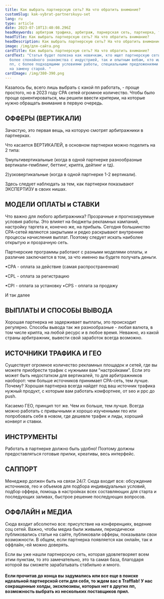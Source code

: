 ```yaml
---
title: Как выбрать партнерскую сеть? На что обратить внимание?
customSlug: kak-vybrat-partnerskuyu-set
lang: ru
type: article
date: 2023-07-10T13:40:08.296Z
headKeywords: арбитраж трафика, арбитраж, парнерская сеть, партнерка, трафик
headTitle: Как выбрать партнерскую сеть? На что обратить внимание?
headDescription: Как выбрать партнерскую сеть? На что обратить внимание?
image: /img/для-сайта.png
cardTitle: Как выбрать партнерскую сеть? На что обратить внимание?
cardText: "Статья будет полезна как новичкам, кто ищет партнерскую сеть для
  более спокойного знакомства с индустрией, так и опытным вебам, кто ищет новую
  пп, с более подходящими условиями работы, специальными предложениями и т.п.,
  на замену старой. "
cardImage: /img/380-390.png
---
```

Казалось бы, всего лишь выбрать с какой пп работать, - проще простого, но в 2023 году CPA сетей огромное количество. Чтобы было проще ориентироваться, мы решили ввести критерии, на которые нужно обращать внимание в первую очередь. 

## ОФФЕРЫ (ВЕРТИКАЛИ)

Зачастую, это первая вещь, на которую смотрят арбитражники в партнерках. 

Что касается ВЕРТИКАЛЕЙ, в основном партнерки можно поделить на 2 типа: 

1)мультивертикальные (когда в одной партнерке разнообразные вертикали-гемблинг, беттинг, крипта, дейтинг и тд).

2)узковертикальные (когда в одной партнерке 1-2 вертикали).

Здесь следует наблюдать за тем, как партнерки показывают ЭКСПЕРТИЗУ в своих нишах. 

## МОДЕЛИ ОПЛАТЫ и СТАВКИ

Что важно для любого арбитражника? Прозрачные и прогнозируемые условия работы. Это влияет на бюджеты рекламных кампаний, настройку таргета и, конечно же, на прибыль. Сегодня большинство СРА-сетей являются закрытыми и редко раскрывают внутренние процессы начисления выплат. Поэтому следует искать наиболее открытую и прозрачную сеть. 

Партнерские программы работают с разными моделями оплаты, и различие заключается в том, за что именно вы будете получать деньги. 

•CPA - оплата за действие (самая распространенная) 

•CPL - оплата за регистрацию 

•CPI - оплата за установку •CPS - оплата за продажу 

И так далее 

## ВЫПЛАТЫ И СПОСОБЫ ВЫВОДА

Хорошая партнерка не задерживает выплаты, это происходит регулярно. Способы вывода так же разнообразные - любая валюта, в том числе крипта, на любой ресурс и в любое время. Неважно, из какой страны арбитражник, вывести свой заработок всегда возможно.

## ИСТОЧНИКИ ТРАФИКА И ГЕО

Существует огромное количество рекламных площадок и сетей, где вы можете приобрести трафик с нужными вам "настройками". Если это может быть недостатком для вертикалей, то для арбитражников наоборот: чем больше источников принимает СРА-сеть, тем лучше. Почему? Хорошая партнерка всегда найдет под ваш источник трафика нужный продукт, с которым вам работать комфортнее, от seo и ppc до push. 

Касаемо ГЕО, принцип тот же. Чем их больше, тем лучше. Всегда можно работать с привычными и хорошо изученными гео или попробовать себя в новом, где дешевле трафик и лиды, хороший конверт и ставки. 

## ИНСТРУМЕНТЫ

Работать в партнерке должно быть удобно! Поэтому должны предоставляться готовые прилки, креативы, весь интерфейс. 

## САППОРТ

Менеджер должен быть на связи 24/7. Сюда входит все: обсуждение источников, гео и объемов для подбора индивидуальных условий, подбор оффера, помощь в настройках всех составляющих для старта и последующих заливах, быстрое решение последующих вопросов. 

## ОФФЛАЙН и МЕДИА

Сюда входит абсолютно все: присутствие на конференциях, ведение соц сетей. Важно, чтобы медиа были живыми, периодически публиковались статьи на сайте, публиковали офферы, показывали свои возможности. В общем, если партнерка появляется как онлайн, так и оффлайн,-ей можно доверять.

Если вы уже нашли партнерскую сеть, которая удовлетворяет всем этим пунктам, то это замечательно, это та самая база, благодаря которой вы сможете зарабатывать стабильно и много. 

#### Если прочитав до конца вы задумались или все еще в поиске идеальной партнерской сети для себя, то ждем вас в Trafflab! У нас сокращенные холды, эксклюзивы, которых нет в других пп, возможность выбрать из нескольких поставщиков прил.